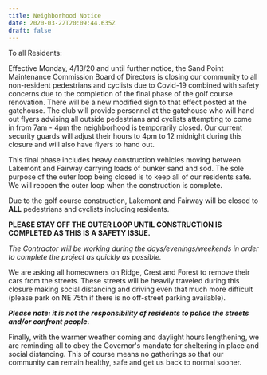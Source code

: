 ```yaml
---
title: Neighborhood Notice
date: 2020-03-22T20:09:44.635Z
draft: false
---
```

<!--StartFragment-->

<!--StartFragment-->

To all Residents:

Effective Monday, 4/13/20 and until further notice, the Sand Point Maintenance Commission Board of Directors is closing our community to all non-resident pedestrians and cyclists due to Covid-19 combined with safety concerns due to the completion of the final phase of the golf course renovation. There will be a new modified sign to that effect posted at the gatehouse. The club will provide personnel at the gatehouse who will hand out flyers advising all outside pedestrians and cyclists attempting to come in from 7am - 4pm the neighborhood is temporarily closed. Our current security guards will adjust their hours to 4pm to 12 midnight during this closure and will also have flyers to hand out.

This final phase includes heavy construction vehicles moving between Lakemont and Fairway carrying loads of bunker sand and sod. The sole purpose of the outer loop being closed is to keep all of our residents safe. We will reopen the outer loop when the construction is complete.

Due to the golf course construction, Lakemont and Fairway will be closed to **ALL** pedestrians and cyclists including residents.

**PLEASE STAY OFF THE OUTER LOOP UNTIL CONSTRUCTION IS COMPLETED AS THIS IS A SAFETY ISSUE.**

*The Contractor will be working during the days/evenings/weekends in order to complete the project as quickly as possible.*

We are asking all homeowners on Ridge, Crest and Forest to remove their cars from the streets. These streets will be heavily traveled during this closure making social distancing and driving even that much more difficult (please park on NE 75th if there is no off-street parking available).

***Please note: it is not the responsibility of residents to police the streets and/or confront people~~.~~***

Finally, with the warmer weather coming and daylight hours lengthening, we are reminding all to obey the Governor's mandate for sheltering in place and social distancing. This of course means no gatherings so that our community can remain healthy, safe and get us back to normal sooner.

<!--EndFragment-->

<!--EndFragment-->